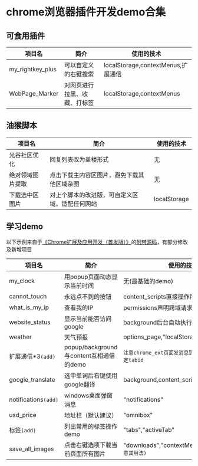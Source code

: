 # chrome浏览器插件开发demo合集

## 可食用插件
项目名|简介|使用的技术
-|-|-
my_rightkey_plus | 可以自定义的右键搜索 |localStorage,contextMenus,扩展通信
WebPage_Marker|对网页进行拉黑、收藏、打标签|localStorage,contextMenus

## 油猴脚本

项目名|简介|使用的技术
-|-|-
光谷社区优化 | 回复列表改为盖楼形式 |无
绝对领域图片提取| 点击下载主内容区图片，避免下载其他区域杂图|无
下载选中区图片| 对上个脚本的改进版，可自定义区域，适配任何网站| localStorage


## 学习demo

以下示例来自于[《Chrome扩展及应用开发（首发版）》](http://www.ituring.com.cn/book/1421)的[附带源码](https://github.com/Sneezry/chrome_extensions_and_apps_programming)，有部分修改及新增项目

项目名|简介|使用的技术
-|-|-
my_clock|用popup页面动态显示当前时间|无(最基础的demo)
cannot_touch|永远点不到的按钮|content_scripts直接操作用户DOM
what_is_my_ip|查看我的IP|permissions声明跨域请求
website_status|显示当前能否访问google|background后台自动执行
weather|天气预报|options_page,"localStorage",permissions
扩展通信*3`(add)`|popup/background与content互相通信的demo|`注意chrome_ext页面发消息到content页面需要指定tabid`
google_translate|选中单词后右键使用google翻译|background,content_scripts
notifications`(add)`|windows桌面弹窗消息| "notifications"
usd_price|地址栏（默认建议）| "omnibox"
标签`(add)`|列出常用的标签操作demo| "tabs","activeTab"
save_all_images|点击右键选项下载当前页面所有图片| "downloads","contextMenus",`activeTab(注意其用法)`
